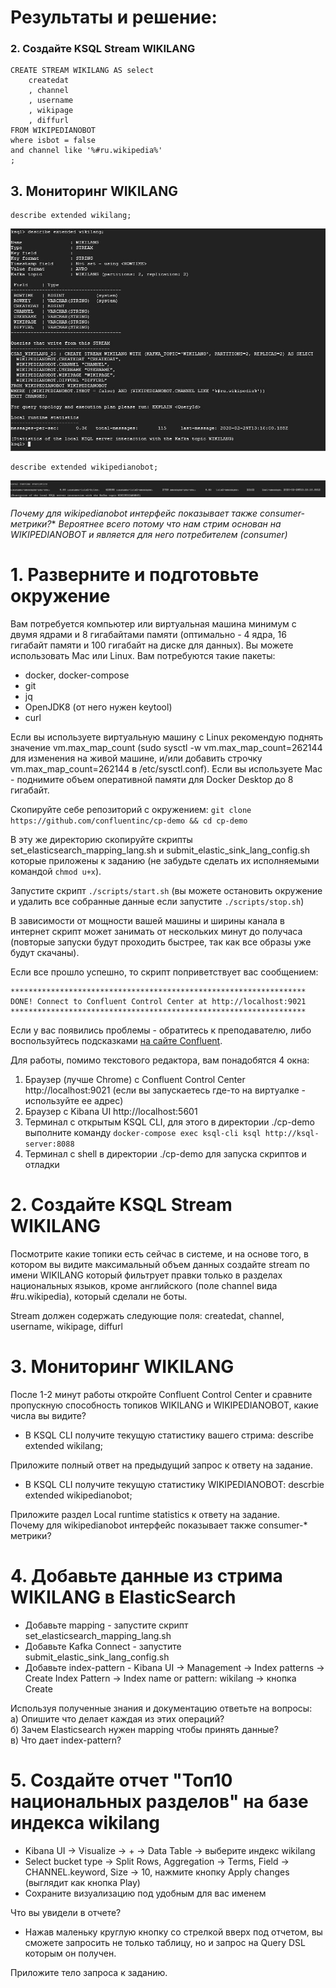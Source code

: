 # Результаты и решение:
### 2. Создайте KSQL Stream WIKILANG
```
CREATE STREAM WIKILANG AS select 
	createdat 
	, channel 
	, username
	, wikipage
	, diffurl 
FROM WIKIPEDIANOBOT 
where isbot = false
and channel like '%#ru.wikipedia%'
;

```
## 3. Мониторинг WIKILANG
```
describe extended wikilang;

```
![DESCRIBE_WIKILANG.JPG](https://github.com/adm-8/otus-de-andreevds-2019-11/blob/master/HW11_Lesson20/_images/DESCRIBE_WIKILANG.JPG?raw=true)

```
describe extended wikipedianobot;

```
![DESCRIBE_WIKIPEDIABOT.JPG](https://github.com/adm-8/otus-de-andreevds-2019-11/blob/master/HW11_Lesson20/_images/DESCRIBE_WIKIPEDIABOT.JPG?raw=true)

**Почему для wikipedianobot интерфейс показывает также consumer-* метрики?**
*Вероятнее всего потому что нам стрим основан на WIKIPEDIANOBOT и является для него потребителем (consumer)*

# 1. Разверните и подготовьте окружение

Вам потребуется компьютер или виртуальная машина минимум с двумя ядрами и 8 гигабайтами памяти (оптимально - 4 ядра, 16 гигабайт памяти и 100 гигабайт на диске для данных). Вы можете использовать Mac или Linux.
Вам потребуются такие пакеты:
- docker, docker-compose
- git
- jq
- OpenJDK8 (от него нужен keytool)
- curl

Если вы используете виртуальную машину с Linux рекомендую поднять значение vm.max_map_count (sudo sysctl -w vm.max_map_count=262144 для изменения на живой машине, и/или добавить строчку vm.max_map_count=262144 в /etc/sysctl.conf).
Если вы используете Mac - поднимите объем оперативной памяти для Docker Desktop до 8 гигабайт.

Скопируйте себе репозиторий с окружением:
`git clone https://github.com/confluentinc/cp-demo && cd cp-demo`

В эту же директорию скопируйте скрипты set_elasticsearch_mapping_lang.sh и submit_elastic_sink_lang_config.sh которые приложены к заданию (не забудьте сделать их исполняемыми командой `chmod u+x`).

Запустите скрипт `./scripts/start.sh` (вы можете остановить окружение и удалить все собранные данные если запустите `./scripts/stop.sh`)

В зависимости от мощности вашей машины и ширины канала в интернет скрипт может занимать от нескольких минут до получаса (повторые запуски будут проходить быстрее, так как все образы уже будут скачаны).

Если все прошло успешно, то скрипт поприветствует вас сообщением:
```
******************************************************************
DONE! Connect to Confluent Control Center at http://localhost:9021
******************************************************************
```

Если у вас появились проблемы - обратитесь к преподавателю, либо воспользуйтесь подсказками [на сайте Confluent](https://docs.confluent.io/current/tutorials/cp-demo/docs/index.html#troubleshooting-the-demo).

Для работы, помимо текстового редактора, вам понадобятся 4 окна:
1. Браузер (лучше Chrome) с Confluent Control Center http://localhost:9021 (если вы запускаетесь где-то на виртуалке - используйте ее адрес)
2. Браузер c Kibana UI http://localhost:5601
3. Терминал с открытым KSQL CLI, для этого в директории ./cp-demo выполните команду `docker-compose exec ksql-cli ksql http://ksql-server:8088`
4. Терминал с shell в директории ./cp-demo для запуска скриптов и отладки



# 2. Создайте KSQL Stream WIKILANG

Посмотрите какие топики есть сейчас в системе, и на основе того, в котором вы видите максимальный объем данных создайте stream по имени WIKILANG который фильтрует правки только в разделах национальных языков, кроме английского (поле channel вида #ru.wikipedia), который сделали не боты.

Stream должен содержать следующие поля: createdat, channel, username, wikipage, diffurl

# 3. Мониторинг WIKILANG

После 1-2 минут работы откройте Confluent Control Center и сравните пропускную способность топиков WIKILANG и WIKIPEDIANOBOT, какие числа вы видите?

- В KSQL CLI получите текущую статистику вашего стрима: describe extended wikilang;  

Приложите полный ответ на предыдущий запрос к ответу на задание.

- В KSQL CLI получите текущую статистику WIKIPEDIANOBOT: descrbie extended wikipedianobot;  

Приложите раздел Local runtime statistics к ответу на задание.  
Почему для wikipedianobot интерфейс показывает также consumer-* метрики?

# 4. Добавьте данные из стрима WIKILANG в ElasticSearch
- Добавьте mapping - запустите скрипт set_elasticsearch_mapping_lang.sh
- Добавьте Kafka Connect - запустите submit_elastic_sink_lang_config.sh
- Добавьте index-pattern - Kibana UI -> Management -> Index patterns -> Create Index Pattern -> Index name or pattern: wikilang -> кнопка Create

Используя полученные знания и документацию ответьте на вопросы:  
a) Опишите что делает каждая из этих операций?  
б) Зачем Elasticsearch нужен mapping чтобы принять данные?  
в) Что дает index-pattern?

# 5. Создайте отчет "Топ10 национальных разделов" на базе индекса wikilang
- Kibana UI -> Visualize -> + -> Data Table -> выберите индекс wikilang
- Select bucket type -> Split Rows, Aggregation -> Terms, Field -> CHANNEL.keyword, Size -> 10, нажмите кнопку Apply changes (выглядит как кнопка Play)
- Сохраните визуализацию под удобным для вас именем

Что вы увидели в отчете?

- Нажав маленьку круглую кнопку со стрелкой вверх под отчетом, вы сможете запросить не только таблицу, но и запрос на Query DSL которым он получен.

Приложите тело запроса к заданию.